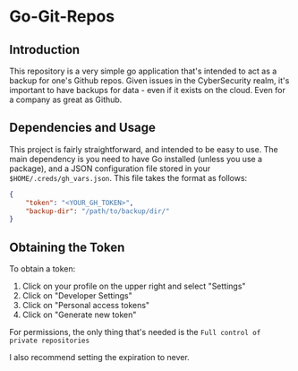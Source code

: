# Go-Git-Repos

## Introduction

This repository is a very simple go application that's intended to act as a backup for one's Github repos.  Given issues
in the CyberSecurity realm, it's important to have backups for data - even if it exists on the cloud.  Even for a company
as great as Github.

## Dependencies and Usage

This project is fairly straightforward, and intended to be easy to use.  The main dependency is you need to have Go
installed (unless you use a package), and a JSON configuration file stored in your `$HOME/.creds/gh_vars.json`.  This
file takes the format as follows:

```json
{
	"token": "<YOUR_GH_TOKEN>",
	"backup-dir": "/path/to/backup/dir/"
}
```

## Obtaining the Token
To obtain a token:
1. Click on your profile on the upper right and select "Settings"
2. Click on "Developer Settings"
3. Click on "Personal access tokens"
4. Click on "Generate new token"

For permissions, the only thing that's needed is the `Full control of private repositories`

I also recommend setting the expiration to never.
